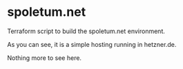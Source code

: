 # spoletum.net
Terraform script to build the spoletum.net environment.

As you can see, it is a simple hosting running in hetzner.de.

Nothing more to see here.
